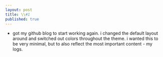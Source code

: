 ```yaml
---
layout: post
title: \\#1
published: true
---
```

- got my github blog to start working again. i changed the default layout around and switched out colors throughout the theme. i wanted this to be very minimal, but to also reflect the most important content - my logs.
  



